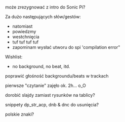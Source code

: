 może zrezygnować z intro do Sonic Pi?

Za dużo następujących słów/gestów: 
* natomiast
* powiedzmy 
* westchnięcia
* tuf tuf tuf tuf 
* zapominam wysłać utworu do spi 'compilation error"

Wishlist: 

* no background, no beat, itd.

poprawić głośność backgroundu/beats w trackach


pierwsze "czytanie" zajęło ok. 2h... o_O

dorobić slajdy zamiast rysunków na tablicy?

snippety dp_str_acp, dnb & dnc do usunięcia?

polskie znaki?